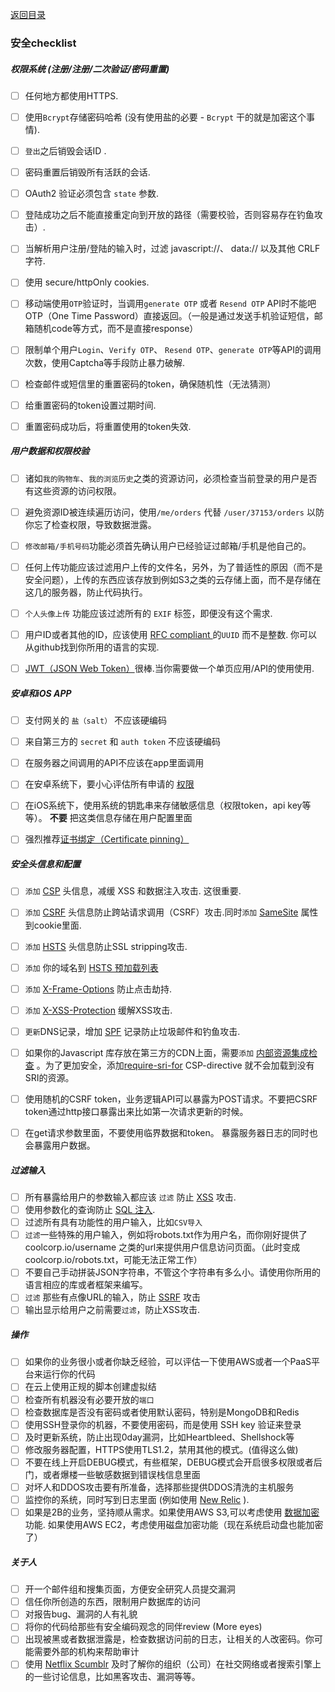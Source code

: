 [返回目录](README-zh.md)


### 安全checklist   

##### 权限系统 (注册/注册/二次验证/密码重置) 
- [ ] 任何地方都使用HTTPS.
- [ ] 使用`Bcrypt`存储密码哈希 (没有使用盐的必要 - `Bcrypt` 干的就是加密这个事情).
- [ ] `登出`之后销毁会话ID .  
- [ ] 密码重置后销毁所有活跃的会话.  
- [ ] OAuth2 验证必须包含 `state` 参数.
- [ ] 登陆成功之后不能直接重定向到开放的路径（需要校验，否则容易存在钓鱼攻击）.
- [ ] 当解析用户注册/登陆的输入时，过滤 javascript://、 data:// 以及其他 CRLF 字符. 
- [ ] 使用 secure/httpOnly cookies.
- [ ] 移动端使用`OTP`验证时，当调用`generate OTP` 或者 `Resend OTP` API时不能吧OTP（One Time Password）直接返回。（一般是通过发送手机验证短信，邮箱随机code等方式，而不是直接response）  
- [ ] 限制单个用户`Login`、`Verify OTP`、 `Resend OTP`、`generate OTP`等API的调用次数，使用Captcha等手段防止暴力破解.  
- [ ] 检查邮件或短信里的重置密码的token，确保随机性（无法猜测）  
- [ ] 给重置密码的token设置过期时间.
- [ ] 重置密码成功后，将重置使用的token失效.


##### 用户数据和权限校验  
- [ ] 诸如`我的购物车`、`我的浏览历史`之类的资源访问，必须检查当前登录的用户是否有这些资源的访问权限。  
- [ ] 避免资源ID被连续遍历访问，使用`/me/orders` 代替 `/user/37153/orders` 以防你忘了检查权限，导致数据泄露。   
- [ ] `修改邮箱/手机号码`功能必须首先确认用户已经验证过邮箱/手机是他自己的。  
- [ ] 任何上传功能应该过滤用户上传的文件名，另外，为了普适性的原因（而不是安全问题），上传的东西应该存放到例如S3之类的云存储上面，而不是存储在这几的服务器，防止代码执行。  
- [ ] `个人头像上传` 功能应该过滤所有的 `EXIF` 标签，即便没有这个需求.  
- [ ] 用户ID或者其他的ID，应该使用 [RFC compliant ](http://www.ietf.org/rfc/rfc4122.txt) 的`UUID` 而不是整数. 你可以从github找到你所用的语言的实现.  
- [ ] [JWT（JSON Web Token）](https://jwt.io/)很棒.当你需要做一个单页应用/API的使用使用.  


##### 安卓和iOS APP
- [ ] 支付网关的 `盐（salt）` 不应该硬编码  
- [ ] 来自第三方的 `secret` 和 `auth token` 不应该硬编码  
- [ ] 在服务器之间调用的API不应该在app里面调用  
- [ ] 在安卓系统下，要小心评估所有申请的 [权限](https://developer.android.com/guide/topics/security/permissions.html)   
- [ ] 在iOS系统下，使用系统的钥匙串来存储敏感信息（权限token，api key等等）。 __不要__ 把这类信息存储在用户配置里面  
- [ ] 强烈推荐[证书绑定（Certificate pinning）](https://en.wikipedia.org/wiki/HTTP_Public_Key_Pinning)   


##### 安全头信息和配置  
- [ ] `添加` [CSP](https://en.wikipedia.org/wiki/Content_Security_Policy) 头信息，减缓 XSS 和数据注入攻击. 这很重要.  
- [ ] `添加` [CSRF](https://en.wikipedia.org/wiki/Cross-site_request_forgery) 头信息防止跨站请求调用（CSRF）攻击.同时`添加` [SameSite](https://tools.ietf.org/html/draft-ietf-httpbis-cookie-same-site-00) 属性到cookie里面.  
- [ ] `添加` [HSTS](https://en.wikipedia.org/wiki/HTTP_Strict_Transport_Security) 头信息防止SSL stripping攻击.
- [ ] `添加` 你的域名到 [HSTS 预加载列表](https://hstspreload.appspot.com/)
- [ ] `添加` [X-Frame-Options](https://en.wikipedia.org/wiki/Clickjacking#X-Frame-Options) 防止点击劫持.  
- [ ] `添加` [X-XSS-Protection](https://www.owasp.org/index.php/OWASP_Secure_Headers_Project#X-XSS-Protection) 缓解XSS攻击.  
- [ ] `更新`DNS记录，增加 [SPF](https://en.wikipedia.org/wiki/Sender_Policy_Framework) 记录防止垃圾邮件和钓鱼攻击.  
- [ ] 如果你的Javascript 库存放在第三方的CDN上面，需要`添加` [内部资源集成检查](https://en.wikipedia.org/wiki/Subresource_Integrity) 。为了更加安全，添加[require-sri-for](https://w3c.github.io/webappsec-subresource-integrity/#parse-require-sri-for) CSP-directive 就不会加载到没有SRI的资源。  
- [ ] 使用随机的CSRF token，业务逻辑API可以暴露为POST请求。不要把CSRF token通过http接口暴露出来比如第一次请求更新的时候。  
- [ ] 在get请求参数里面，不要使用临界数据和token。 暴露服务器日志的同时也会暴露用户数据。
  
  
##### 过滤输入  
- [ ] 所有暴露给用户的参数输入都应该 `过滤` 防止 [XSS](https://en.wikipedia.org/wiki/Cross-site_scripting) 攻击.
- [ ] 使用参数化的查询防止 [SQL 注入](https://en.wikipedia.org/wiki/SQL_injection).  
- [ ] 过滤所有具有功能性的用户输入，比如`CSV导入`    
- [ ] `过滤`一些特殊的用户输入，例如将robots.txt作为用户名，而你刚好提供了 coolcorp.io/username 之类的url来提供用户信息访问页面。（此时变成 coolcorp.io/robots.txt，可能无法正常工作）  
- [ ] 不要自己手动拼装JSON字符串，不管这个字符串有多么小。请使用你所用的语言相应的库或者框架来编写。  
- [ ] `过滤` 那些有点像URL的输入，防止 [SSRF](https://docs.google.com/document/d/1v1TkWZtrhzRLy0bYXBcdLUedXGb9njTNIJXa3u9akHM/edit#heading=h.t4tsk5ixehdd) 攻击  
- [ ] 输出显示给用户之前需要`过滤`，防止XSS攻击.

##### 操作  
- [ ] 如果你的业务很小或者你缺乏经验，可以评估一下使用AWS或者一个PaaS平台来运行你的代码  
- [ ] 在云上使用正规的脚本创建虚拟结  
- [ ] 检查所有机器没有必要开放的`端口`  
- [ ] 检查数据库是否没有密码或者使用默认密码，特别是MongoDB和Redis  
- [ ] 使用SSH登录你的机器，不要使用密码，而是使用 SSH key 验证来登录  
- [ ] 及时更新系统，防止出现0day漏洞，比如Heartbleed、Shellshock等  
- [ ] 修改服务器配置，HTTPS使用TLS1.2，禁用其他的模式。(值得这么做)
- [ ] 不要在线上开启DEBUG模式，有些框架，DEBUG模式会开启很多权限或者后门，或者爆楼一些敏感数据到错误栈信息里面  
- [ ] 对坏人和DDOS攻击要有所准备，选择那些提供DDOS清洗的主机服务  
- [ ] 监控你的系统，同时写到日志里面 (例如使用 [New Relic](https://newrelic.com/) ).
- [ ] 如果是2B的业务，坚持顺从需求。如果使用AWS S3,可以考虑使用 [数据加密](http://docs.aws.amazon.com/AmazonS3/latest/dev/UsingServerSideEncryption.html) 功能. 如果使用AWS EC2，考虑使用磁盘加密功能（现在系统启动盘也能加密了）  

##### 关于人  
- [ ] 开一个邮件组和搜集页面，方便安全研究人员提交漏洞  
- [ ] 信任你所创造的东西，限制用户数据库的访问  
- [ ] 对报告bug、漏洞的人有礼貌
- [ ] 将你的代码给那些有安全编码观念的同伴review (More eyes)
- [ ] 出现被黑或者数据泄露是，检查数据访问前的日志，让相关的人改密码。你可能需要外部的机构来帮助审计  
- [ ] 使用 [Netflix Scumblr](https://github.com/Netflix/Scumblr) 及时了解你的组织（公司）在社交网络或者搜索引擎上的一些讨论信息，比如黑客攻击、漏洞等等。    
